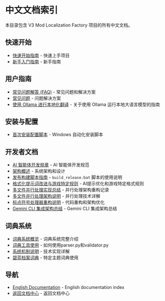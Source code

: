 # 中文文档索引

本目录包含 V3 Mod Localization Factory 项目的所有中文文档。

## 快速开始
- [快速开始指南](user-guides/quick-start-zh.md) - 快速上手项目
- [新手入门指南](user-guides/beginner-guide-zh.md) - 新手指南

## 用户指南
- [常见问题解答 (FAQ)](user-guides/faq.md) - 常见问题和解决方案
- [常见问题](user-guides/troubleshooting.md) - 问题解决方案
- [使用 Ollama 进行本地化翻译](user-guides/using_ollama.md) - 关于使用 Ollama 运行本地大语言模型的指南

## 安装与配置
- [首次安装配置脚本](setup/首次安装配置.bat) - Windows 自动化安装脚本

## 开发者文档
- [AI 智能体开发规章](../agent.md) - AI 智能体开发规范
- [架构概述](developer/architecture.md) - 系统架构和设计
- [发布构建脚本指南](developer/build-release-script-guide.md) - `build_release.bat` 脚本的使用说明
- [格式化提示词改进与游戏特定规则](developer/format_prompt_improvements.md) - AI提示优化和游戏特定格式规则
- [多文件并行处理实现总结](developer/parallel-processing-implementation.md) - 并行处理架构重构记录
- [多文件并行处理架构说明](developer/parallel-processing.md) - 并行处理技术详解
- [标点符号处理器重构说明](developer/punctuation_handler_refactor.md) - 代码重构和架构优化
- [Gemini CLI 集成架构总结](developer/gemini_cli_integration_summary.md) - Gemini CLI 集成架构总结

## 词典系统
- [词典系统概览](glossary/overview.md) - 词典系统完整介绍
- [词典工具使用](glossary/tools-guide.md) - 如何使用parser.py和validator.py
- [系统机制说明](glossary/system-mechanism.md) - 技术实现详解
- [碧蓝档案词典](glossary/blue-archive-guide.md) - 特定主题词典使用

## 导航
- [English Documentation](../en/index.md) - English documentation index
- [返回文档中心](../../documentation-center.md) - 返回文档中心
